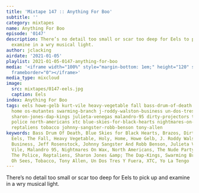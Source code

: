 ```yaml
---
title: 'Mixtape 147 :: Anything For Boo'
subtitle: ''
category: mixtapes
name: Anything For Boo
episode: '0147'
description: There’s no detail too small or scar too deep for Eels to pick up and
  examine in a wry musical light.
author: jclacking
airdate: '2021-01-05'
playlist: 2021-01-05-0147-anything-for-boo
media: '<iframe width="100%" style="margin-bottom: 1em;" height="120" src="https://www.mixcloud.com/widget/iframe/?feed=%2Fthe-lacking-org%2Fldfadl-147-anything-for-boo%2F&hide_artwork=1&hide_cover=1&light=1"
  frameborder="0"></iframe>'
media_type: mixcloud
image:
  src: mixtapes/0147-eels.jpg
  caption: Eels
index: Anything For Boo
tags: eels howe-gelb kurt-vile heavy-vegetable fall bass-drum-of-death brazos nude-party
  home os-mutantes swarming-branch j-roddy-walston-business un-dos-tres-y-fuera yo-la-tengo
  sharon-jones-dap-kings julieta-venegas malandro-95 dirty-projectors thee-oh-sees
  police north-americans xtc blue-skies-for-black-hearts nightmares-on-wax holy jeff-rosenstock
  reptaliens tobacco johnny-sangster-robb-benson tony-allen
keywords: Bass Drum Of Death, Blue Skies for Black Hearts, Brazos, Dirty Projectors,
  Eels, The Fall, Heavy Vegetable, Holy, Home, Howe Gelb, J. Roddy Walston &amp; The
  Business, Jeff Rosenstock, Johnny Sangster And Robb Benson, Julieta Venegas, Kurt
  Vile, Malandro 95, Nightmares On Wax, North Americans, The Nude Party, Os Mutantes,
  The Police, Reptaliens, Sharon Jones &amp; The Dap-Kings, Swarming Branch, Thee
  Oh Sees, Tobacco, Tony Allen, Un Dos Tres Y Fuera, XTC, Yo La Tengo
---
```

There’s no detail too small or scar too deep for Eels to pick up and examine in a wry musical light.
